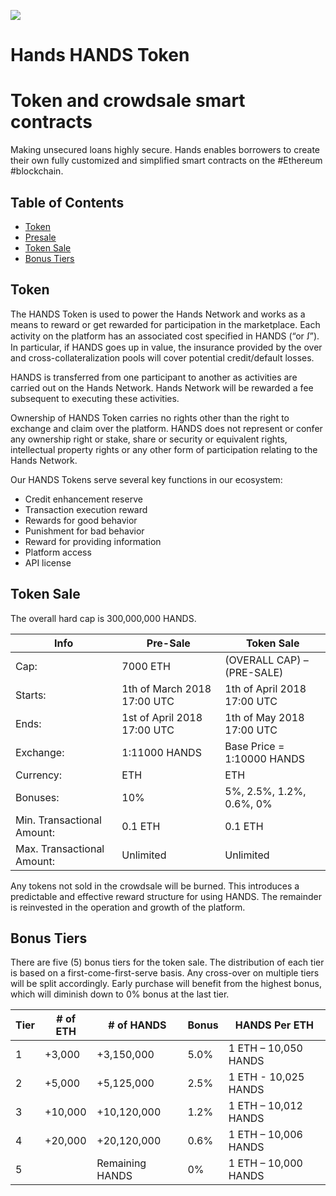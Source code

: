 ![](http://hands.ai/images/favicon.png)

Hands HANDS Token
=======================

# Token and crowdsale smart contracts
Making unsecured loans highly secure. Hands enables borrowers to create their own fully customized and simplified smart contracts on the #Ethereum #blockchain.

## Table of Contents

- [Token](#token)
- [Presale](#presale)
- [Token Sale](#crowdsale)
- [Bonus Tiers](#bonus-tiers)

## Token
The HANDS Token is used to power the Hands Network and works as a means to reward or get rewarded for participation in the marketplace. Each activity on the platform has an associated cost specified in HANDS (“or ꭍ”). In particular, if HANDS goes up in value, the insurance provided by the over and cross-collateralization pools will cover potential credit/default losses.

HANDS is transferred from one participant to another as activities are carried out on the Hands Network. Hands Network will be rewarded a fee subsequent to executing these activities.

Ownership of HANDS Token carries no rights other than the right to exchange and claim over the platform. HANDS does not represent or confer any ownership right or stake, share or security or equivalent rights, intellectual property rights or any other form of participation relating to the Hands Network.

Our HANDS Tokens serve several key functions in our ecosystem:
- Credit enhancement reserve
- Transaction execution reward
- Rewards for good behavior
- Punishment for bad behavior
- Reward for providing information
- Platform access
- API license

## Token Sale
The overall hard cap is 300,000,000 HANDS.

Info | Pre-Sale  | Token Sale |
| ------------- | ------------- | ------------- |
Cap: | 7000 ETH  | (OVERALL CAP) – (PRE-SALE) |
Starts: | 1th of March 2018 17:00 UTC | 1th of April 2018 17:00 UTC  |
Ends: | 1st of April 2018 17:00 UTC | 1th of May 2018 17:00 UTC  |
Exchange: | 1:11000 HANDS | Base Price = 1:10000 HANDS  |
Currency: | ETH | ETH  |
Bonuses: | 10% | 5%, 2.5%, 1.2%, 0.6%, 0%  |
Min. Transactional Amount: | 0.1 ETH | 0.1 ETH |
Max. Transactional Amount: | Unlimited | Unlimited |

Any tokens not sold in the crowdsale will be burned. This introduces a predictable and effective reward structure for using HANDS. The remainder is reinvested in the operation and growth of the platform.

## Bonus Tiers
There are five (5) bonus tiers for the token sale. The distribution of each tier is based on a first-come-first-serve basis. Any cross-over on multiple tiers will be split accordingly. Early purchase will benefit from the highest bonus, which will diminish down to 0% bonus at the last tier.

Tier | # of ETH  | # of HANDS | Bonus | HANDS Per ETH
| ------------- | ------------- | ------------- | ------------- | ------------- |
1 | +3,000  | +3,150,000 | 5.0% | 1 ETH – 10,050 HANDS |
2 | +5,000 | +5,125,000 | 2.5% | 1 ETH - 10,025 HANDS |
3 | +10,000 | +10,120,000 | 1.2% | 1 ETH – 10,012 HANDS |
4 | +20,000 | +20,120,000 | 0.6% | 1 ETH – 10,006 HANDS |
5 |  | Remaining HANDS | 0% | 1 ETH – 10,000 HANDS |
